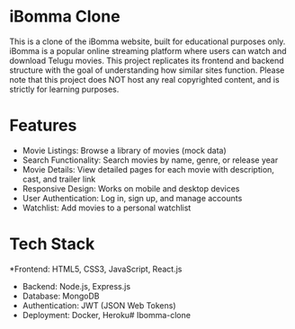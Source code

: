 # iBomma Clone
This is a clone of the iBomma website, built for educational purposes only. iBomma is a popular online streaming platform where users can watch and download Telugu movies. This project replicates its frontend and backend structure with the goal of understanding how similar sites function. Please note that this project does NOT host any real copyrighted content, and is strictly for learning purposes.

# Features
* Movie Listings: Browse a library of movies (mock data)
* Search Functionality: Search movies by name, genre, or release year
* Movie Details: View detailed pages for each movie with description, cast, and trailer link
* Responsive Design: Works on mobile and desktop devices
* User Authentication: Log in, sign up, and manage accounts
* Watchlist: Add movies to a personal watchlist
# Tech Stack
*Frontend: HTML5, CSS3, JavaScript, React.js
* Backend: Node.js, Express.js
* Database: MongoDB
* Authentication: JWT (JSON Web Tokens)
* Deployment: Docker, Heroku# Ibomma-clone
